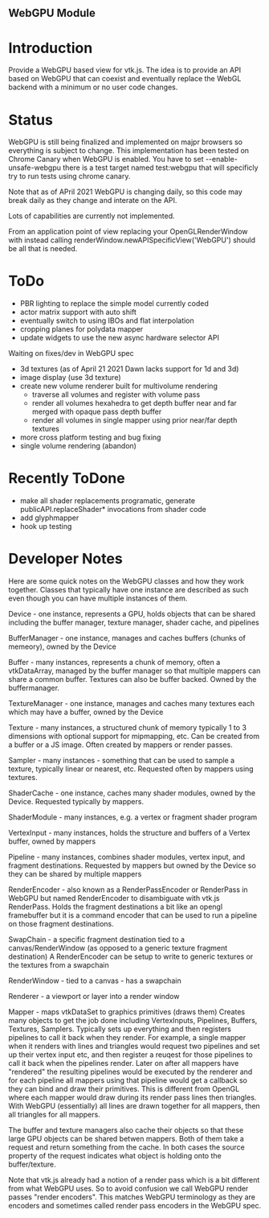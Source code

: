 ## WebGPU Module


Introduction
============

Provide a WebGPU based view for vtk.js. The idea is to provide an
API based on WebGPU that can coexist and eventually replace the WebGL
backend with a minimum or no user code changes.

Status
============

WebGPU is still being finalized and implemented on majpr browsers so
everything is subject to change. This implementation has been tested on
Chrome Canary when WebGPU is enabled. You have to set --enable-unsafe-webgpu
there is a test target named test:webgpu that will specificly try to run
tests using chrome canary.

Note that as of APril 2021 WebGPU is changing daily, so this code may
break daily as they change and interate on the API.

Lots of capabilities are currently not implemented.

From an application point of view replacing your OpenGLRenderWindow with
instead calling renderWindow.newAPISpecificView('WebGPU') should be all that
is needed.

ToDo
============
- PBR lighting to replace the simple model currently coded
- actor matrix support with auto shift
- eventually switch to using IBOs and flat interpolation
- cropping planes for polydata mapper
- update widgets to use the new async hardware selector API

Waiting on fixes/dev in WebGPU spec
- 3d textures (as of April 21 2021 Dawn lacks support for 1d and 3d)
- image display (use 3d texture)
- create new volume renderer built for multivolume rendering
  - traverse all volumes and register with volume pass
  - render all volumes hexahedra to get depth buffer near and far
    merged with opaque pass depth buffer
  - render all volumes in single mapper using prior near/far depth textures
- more cross platform testing and bug fixing
- single volume rendering (abandon)

Recently ToDone
============
- make all shader replacements programatic, generate
    publicAPI.replaceShader* invocations from shader code
- add glyphmapper
- hook up testing


Developer Notes
============

Here are some quick notes on the WebGPU classes and how they work together. Classes that typically have one instance are described as such even though you can have multiple instances of them.

Device - one instance, represents a GPU, holds objects that can be shared including the buffer manager, texture manager, shader cache, and pipelines

BufferManager - one instance, manages and caches buffers (chunks of memeory), owned by the Device

Buffer - many instances, represents a chunk of memory, often a vtkDataArray, managed by the buffer manager so that multiple mappers can share a common buffer. Textures can also be buffer backed. Owned by the buffermanager.

TextureManager - one instance, manages and caches many textures each which may have a buffer, owned by the Device

Texture - many instances, a structured chunk of memory typically 1 to 3 dimensions with optional support for mipmapping, etc. Can be created from a buffer or a JS image. Often created by mappers or render passes.

Sampler - many instances - something that can be used to sample a texture, typically linear or nearest, etc. Requested often by mappers using textures.

ShaderCache - one instance, caches many shader modules, owned by the Device. Requested typically by mappers.

ShaderModule - many instances, e.g. a vertex or fragment shader program

VertexInput - many instances, holds the structure and buffers of a Vertex buffer, owned by mappers

Pipeline - many instances, combines shader modules, vertex input, and fragment destinations. Requested by mappers but owned by the Device so they can be shared by multiple mappers

RenderEncoder - also known as a RenderPassEncoder or RenderPass in WebGPU but
  named RenderEncoder to disambiguate with vtk.js RenderPass. Holds the fragment
  destinations a bit like an opengl framebuffer but it is a command encoder that
  can be used to run a pipeline on those fragment destinations.

SwapChain - a specific fragment destination tied to a canvas/RenderWindow (as opposed to a generic texture fragment destination) A RenderEncoder can be setup to write to generic textures or the textures from a swapchain

RenderWindow - tied to a canvas - has a swapchain

Renderer - a viewport or layer into a render window

Mapper - maps vtkDataSet to graphics primitives (draws them) Creates many objects to get
the job done including VertexInputs, Pipelines, Buffers, Textures, Samplers. Typically sets up everything and then registers pipelines to call it back when they render. For example, a single mapper when it renders with lines and triangles would request two pipelines and set up their vertex input etc, and then register a reuqest for those pipelines to call it back when the pipelines render. Later on after all mappers have "rendered" the resulting pipelines would be executed by the renderer and for each pipeline all mappers using that pipeline would get a callback so they can bind and draw their primitives. This is different from OpenGL where each mapper would draw during its render pass lines then triangles. With WebGPU (essentially) all lines are drawn together for all mappers, then all triangles for all mappers.


The buffer and texture managers also cache their objects so that these large GPU objects
can be shared betwen mappers. Both of them take a request and return something from
the cache. In both cases the source property of the request indicates what object is holding onto the buffer/texture.

Note that vtk.js already had a notion of a render pass which is a bit different from
what WebGPU uses. So to avoid confusion we call WebGPU render passes "render encoders".
This matches WebGPU terminology as they are encoders and sometimes called render pass
encoders in the WebGPU spec.
